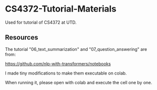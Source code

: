# CS4372-Tutorial-Materials
Used for tutorial of CS4372 at UTD.

## Resources
The tutorial "06_text_summarization" and "07_question_answering" are from: 

https://github.com/nlp-with-transformers/notebooks

I made tiny modifications to make them executable on colab.

When running it, please open with colab and execute the cell one by one.
